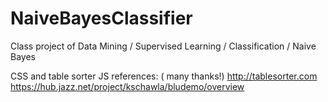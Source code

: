 # NaiveBayesClassifier
 Class project of Data Mining / Supervised Learning / Classification / Naive Bayes
 
 CSS and table sorter JS references: ( many thanks!)
 http://tablesorter.com
 https://hub.jazz.net/project/kschawla/bludemo/overview
 
